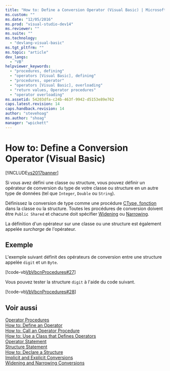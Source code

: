 ```yaml
---
title: "How to: Define a Conversion Operator (Visual Basic) | Microsoft Docs"
ms.custom: ""
ms.date: "12/05/2016"
ms.prod: "visual-studio-dev14"
ms.reviewer: ""
ms.suite: ""
ms.technology: 
  - "devlang-visual-basic"
ms.tgt_pltfrm: ""
ms.topic: "article"
dev_langs: 
  - "VB"
helpviewer_keywords: 
  - "procedures, defining"
  - "operators [Visual Basic], defining"
  - "procedures, operator"
  - "operators [Visual Basic], overloading"
  - "return values, Operator procedures"
  - "operator overloading"
ms.assetid: 54203dfa-c24b-463f-9942-d5153e89e762
caps.latest.revision: 14
caps.handback.revision: 14
author: "stevehoag"
ms.author: "shoag"
manager: "wpickett"
---
```

# How to: Define a Conversion Operator (Visual Basic)
[!INCLUDE[vs2017banner](../../../../csharp/includes/vs2017banner.md)]

Si vous avez défini une classe ou  structure, vous pouvez définir un opérateur de conversion du type de votre classe ou structure en un autre type de données \(tel que `Integer`, `Double` ou `String`\).  
  
 Définissez la conversion de type comme une procédure [CType, fonction](../../../../visual-basic/language-reference/functions/ctype-function.md) dans la classe ou la structure.  Toutes les procédures de conversion doivent être `Public Shared` et chacune doit spécifier [Widening](../../../../visual-basic/language-reference/modifiers/widening.md) ou [Narrowing](../../../../visual-basic/language-reference/modifiers/narrowing.md).  
  
 La définition d'un opérateur sur une classe ou une structure est également appelée *surcharge* de l'opérateur.  
  
## Exemple  
 L'exemple suivant définit des opérateurs de conversion entre une structure appelée  `digit`  et un `Byte`.  
  
 [!code-vb[VbVbcnProcedures#27](../../../../visual-basic/programming-guide/language-features/procedures/codesnippet/VisualBasic/how-to-define-a-conversion-operator_1.vb)]  
  
 Vous pouvez tester la structure `digit` à l'aide du code suivant.  
  
 [!code-vb[VbVbcnProcedures#28](../../../../visual-basic/programming-guide/language-features/procedures/codesnippet/VisualBasic/how-to-define-a-conversion-operator_2.vb)]  
  
## Voir aussi  
 [Operator Procedures](../../../../visual-basic/programming-guide/language-features/procedures/operator-procedures.md)   
 [How to: Define an Operator](../../../../visual-basic/programming-guide/language-features/procedures/how-to-define-an-operator.md)   
 [How to: Call an Operator Procedure](../../../../visual-basic/programming-guide/language-features/procedures/how-to-call-an-operator-procedure.md)   
 [How to: Use a Class that Defines Operators](../../../../visual-basic/programming-guide/language-features/procedures/how-to-use-a-class-that-defines-operators.md)   
 [Operator Statement](../../../../visual-basic/language-reference/statements/operator-statement.md)   
 [Structure Statement](../../../../visual-basic/language-reference/statements/structure-statement.md)   
 [How to: Declare a Structure](../../../../visual-basic/programming-guide/language-features/data-types/how-to-declare-a-structure.md)   
 [Implicit and Explicit Conversions](../../../../visual-basic/programming-guide/language-features/data-types/implicit-and-explicit-conversions.md)   
 [Widening and Narrowing Conversions](../../../../visual-basic/programming-guide/language-features/data-types/widening-and-narrowing-conversions.md)